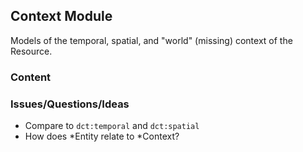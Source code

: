 ## Context Module
Models of the temporal, spatial, and "world" (missing) context of the Resource.

### Content

### Issues/Questions/Ideas
- Compare to `dct:temporal` and `dct:spatial`
- How does \*Entity relate to \*Context?

